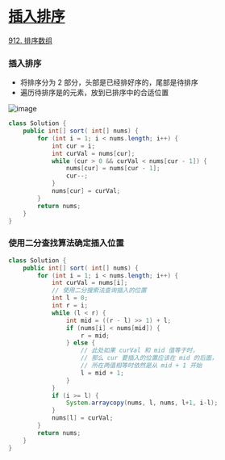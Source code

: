 # [插入排序](https://github.com/imtsingyun/LeetCode/issues/45)

[912. 排序数组](https://leetcode.cn/problems/sort-an-array/)

### 插入排序

- 将排序分为 2 部分，头部是已经排好序的，尾部是待排序
- 遍历待排序是的元素，放到已排序中的合适位置

![image](https://www.runoob.com/wp-content/uploads/2019/03/insertionSort.gif)

```java
class Solution {
    public int[] sort( int[] nums) {
        for (int i = 1; i < nums.length; i++) {
            int cur = i;
            int curVal = nums[cur];
            while (cur > 0 && curVal < nums[cur - 1]) {
                nums[cur] = nums[cur - 1];
                cur--;
            }
            nums[cur] = curVal;
        }
        return nums;
    }
}
```

### 使用二分查找算法确定插入位置
```java
class Solution {
    public int[] sort( int[] nums) {
        for (int i = 1; i < nums.length; i++) {
            int curVal = nums[i];
            // 使用二分搜索法查询插入的位置
            int l = 0;
            int r = i;
            while (l < r) {
                int mid = ((r - l) >> 1) + l;
                if (nums[i] < nums[mid]) {
                    r = mid;
                } else {
                    // 此处如果 curVal 和 mid 值等于时，
                    // 那么 cur 要插入的位置应该在 mid 的后面，
                    // 所在两值相等时依然是从 mid + 1 开始
                    l = mid + 1;
                }
            }
            if (i >= l) {
                System.arraycopy(nums, l, nums, l+1, i-l);
            }
            nums[l] = curVal;
        }
        return nums;
    }
}
```
